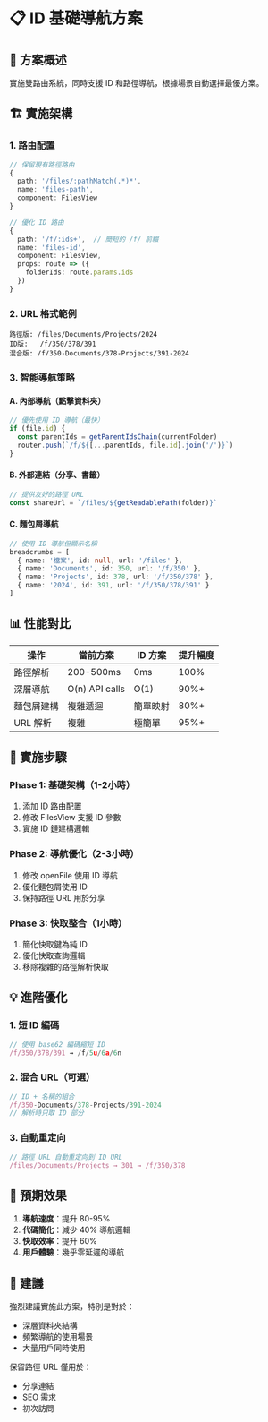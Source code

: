# 📋 ID 基礎導航方案

## 🎯 方案概述

實施雙路由系統，同時支援 ID 和路徑導航，根據場景自動選擇最優方案。

## 🏗️ 實施架構

### 1. 路由配置
```typescript
// 保留現有路徑路由
{
  path: '/files/:pathMatch(.*)*',
  name: 'files-path',
  component: FilesView
}

// 優化 ID 路由
{
  path: '/f/:ids+',  // 簡短的 /f/ 前綴
  name: 'files-id',
  component: FilesView,
  props: route => ({
    folderIds: route.params.ids
  })
}
```

### 2. URL 格式範例
```
路徑版: /files/Documents/Projects/2024
ID版:   /f/350/378/391
混合版: /f/350-Documents/378-Projects/391-2024
```

### 3. 智能導航策略

#### A. 內部導航（點擊資料夾）
```typescript
// 優先使用 ID 導航（最快）
if (file.id) {
  const parentIds = getParentIdsChain(currentFolder)
  router.push(`/f/${[...parentIds, file.id].join('/')}`)
}
```

#### B. 外部連結（分享、書籤）
```typescript
// 提供友好的路徑 URL
const shareUrl = `/files/${getReadablePath(folder)}`
```

#### C. 麵包屑導航
```typescript
// 使用 ID 導航但顯示名稱
breadcrumbs = [
  { name: '檔案', id: null, url: '/files' },
  { name: 'Documents', id: 350, url: '/f/350' },
  { name: 'Projects', id: 378, url: '/f/350/378' },
  { name: '2024', id: 391, url: '/f/350/378/391' }
]
```

## 📊 性能對比

| 操作 | 當前方案 | ID 方案 | 提升幅度 |
|-----|---------|---------|----------|
| 路徑解析 | 200-500ms | 0ms | 100% |
| 深層導航 | O(n) API calls | O(1) | 90%+ |
| 麵包屑建構 | 複雜遞迴 | 簡單映射 | 80%+ |
| URL 解析 | 複雜 | 極簡單 | 95%+ |

## 🔧 實施步驟

### Phase 1: 基礎架構（1-2小時）
1. 添加 ID 路由配置
2. 修改 FilesView 支援 ID 參數
3. 實施 ID 鏈建構邏輯

### Phase 2: 導航優化（2-3小時）
1. 修改 openFile 使用 ID 導航
2. 優化麵包屑使用 ID
3. 保持路徑 URL 用於分享

### Phase 3: 快取整合（1小時）
1. 簡化快取鍵為純 ID
2. 優化快取查詢邏輯
3. 移除複雜的路徑解析快取

## 💡 進階優化

### 1. 短 ID 編碼
```typescript
// 使用 base62 編碼縮短 ID
/f/350/378/391 → /f/5u/6a/6n
```

### 2. 混合 URL（可選）
```typescript
// ID + 名稱的組合
/f/350-Documents/378-Projects/391-2024
// 解析時只取 ID 部分
```

### 3. 自動重定向
```typescript
// 路徑 URL 自動重定向到 ID URL
/files/Documents/Projects → 301 → /f/350/378
```

## 🎉 預期效果

1. **導航速度**：提升 80-95%
2. **代碼簡化**：減少 40% 導航邏輯
3. **快取效率**：提升 60%
4. **用戶體驗**：幾乎零延遲的導航

## 🤔 建議

強烈建議實施此方案，特別是對於：
- 深層資料夾結構
- 頻繁導航的使用場景
- 大量用戶同時使用

保留路徑 URL 僅用於：
- 分享連結
- SEO 需求
- 初次訪問